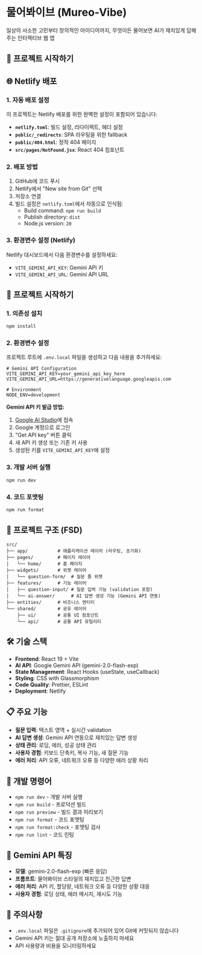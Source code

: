 # 물어봐이브 (Mureo-Vibe)

일상의 사소한 고민부터 창의적인 아이디어까지, 무엇이든 물어보면 AI가 재치있게 답해주는 인터랙티브 웹 앱

## 🚀 프로젝트 시작하기

## 🌐 Netlify 배포

### 1. 자동 배포 설정
이 프로젝트는 Netlify 배포를 위한 완벽한 설정이 포함되어 있습니다:

- **`netlify.toml`**: 빌드 설정, 리다이렉트, 헤더 설정
- **`public/_redirects`**: SPA 라우팅을 위한 fallback
- **`public/404.html`**: 정적 404 페이지
- **`src/pages/NotFound.jsx`**: React 404 컴포넌트

### 2. 배포 방법
1. GitHub에 코드 푸시
2. Netlify에서 "New site from Git" 선택
3. 저장소 연결
4. 빌드 설정은 `netlify.toml`에서 자동으로 인식됨:
   - Build command: `npm run build`
   - Publish directory: `dist`
   - Node.js version: `20`

### 3. 환경변수 설정 (Netlify)
Netlify 대시보드에서 다음 환경변수를 설정하세요:
- `VITE_GEMINI_API_KEY`: Gemini API 키
- `VITE_GEMINI_API_URL`: Gemini API URL

## 🚀 프로젝트 시작하기

### 1. 의존성 설치
```bash
npm install
```

### 2. 환경변수 설정
프로젝트 루트에 `.env.local` 파일을 생성하고 다음 내용을 추가하세요:

```env
# Gemini API Configuration
VITE_GEMINI_API_KEY=your_gemini_api_key_here
VITE_GEMINI_API_URL=https://generativelanguage.googleapis.com

# Environment
NODE_ENV=development
```

**Gemini API 키 발급 방법:**
1. [Google AI Studio](https://aistudio.google.com/)에 접속
2. Google 계정으로 로그인
3. "Get API key" 버튼 클릭
4. 새 API 키 생성 또는 기존 키 사용
5. 생성된 키를 `VITE_GEMINI_API_KEY`에 설정

### 3. 개발 서버 실행
```bash
npm run dev
```

### 4. 코드 포맷팅
```bash
npm run format
```

## 📁 프로젝트 구조 (FSD)

```
src/
├── app/           # 애플리케이션 레이어 (라우팅, 초기화)
├── pages/         # 페이지 레이어
│   └── home/      # 홈 페이지
├── widgets/       # 위젯 레이어
│   └── question-form/  # 질문 폼 위젯
├── features/      # 기능 레이어
│   ├── question-input/ # 질문 입력 기능 (validation 포함)
│   └── ai-answer/      # AI 답변 생성 기능 (Gemini API 연동)
├── entities/      # 비즈니스 엔티티
└── shared/        # 공유 레이어
    ├── ui/        # 공통 UI 컴포넌트
    └── api/       # 공통 API 유틸리티
```

## 🛠 기술 스택

- **Frontend**: React 19 + Vite
- **AI API**: Google Gemini API (gemini-2.0-flash-exp)
- **State Management**: React Hooks (useState, useCallback)
- **Styling**: CSS with Glassmorphism
- **Code Quality**: Prettier, ESLint
- **Deployment**: Netlify

## 📋 주요 기능

- **질문 입력**: 텍스트 영역 + 실시간 validation
- **AI 답변 생성**: Gemini API 연동으로 재치있는 답변 생성
- **상태 관리**: 로딩, 에러, 성공 상태 관리
- **사용자 경험**: 키보드 단축키, 복사 기능, 새 질문 기능
- **에러 처리**: API 오류, 네트워크 오류 등 다양한 에러 상황 처리

## 🔧 개발 명령어

- `npm run dev` - 개발 서버 실행
- `npm run build` - 프로덕션 빌드
- `npm run preview` - 빌드 결과 미리보기
- `npm run format` - 코드 포맷팅
- `npm run format:check` - 포맷팅 검사
- `npm run lint` - 코드 린팅

## 🌟 Gemini API 특징

- **모델**: gemini-2.0-flash-exp (빠른 응답)
- **프롬프트**: 물어봐이브 스타일의 재치있고 친근한 답변
- **에러 처리**: API 키, 할당량, 네트워크 오류 등 다양한 상황 대응
- **사용자 경험**: 로딩 상태, 에러 메시지, 재시도 기능

## 🚨 주의사항

- `.env.local` 파일은 `.gitignore`에 추가되어 있어 Git에 커밋되지 않습니다
- Gemini API 키는 절대 공개 저장소에 노출하지 마세요
- API 사용량과 비용을 모니터링하세요
